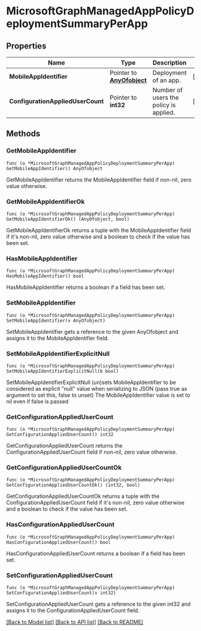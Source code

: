 # MicrosoftGraphManagedAppPolicyDeploymentSummaryPerApp

## Properties

Name | Type | Description | Notes
------------ | ------------- | ------------- | -------------
**MobileAppIdentifier** | Pointer to [**AnyOfobject**](anyOf&lt;object&gt;.md) | Deployment of an app. | [optional] 
**ConfigurationAppliedUserCount** | Pointer to **int32** | Number of users the policy is applied. | [optional] 

## Methods

### GetMobileAppIdentifier

`func (o *MicrosoftGraphManagedAppPolicyDeploymentSummaryPerApp) GetMobileAppIdentifier() AnyOfobject`

GetMobileAppIdentifier returns the MobileAppIdentifier field if non-nil, zero value otherwise.

### GetMobileAppIdentifierOk

`func (o *MicrosoftGraphManagedAppPolicyDeploymentSummaryPerApp) GetMobileAppIdentifierOk() (AnyOfobject, bool)`

GetMobileAppIdentifierOk returns a tuple with the MobileAppIdentifier field if it's non-nil, zero value otherwise
and a boolean to check if the value has been set.

### HasMobileAppIdentifier

`func (o *MicrosoftGraphManagedAppPolicyDeploymentSummaryPerApp) HasMobileAppIdentifier() bool`

HasMobileAppIdentifier returns a boolean if a field has been set.

### SetMobileAppIdentifier

`func (o *MicrosoftGraphManagedAppPolicyDeploymentSummaryPerApp) SetMobileAppIdentifier(v AnyOfobject)`

SetMobileAppIdentifier gets a reference to the given AnyOfobject and assigns it to the MobileAppIdentifier field.

### SetMobileAppIdentifierExplicitNull

`func (o *MicrosoftGraphManagedAppPolicyDeploymentSummaryPerApp) SetMobileAppIdentifierExplicitNull(b bool)`

SetMobileAppIdentifierExplicitNull (un)sets MobileAppIdentifier to be considered as explicit "null" value
when serializing to JSON (pass true as argument to set this, false to unset)
The MobileAppIdentifier value is set to nil even if false is passed
### GetConfigurationAppliedUserCount

`func (o *MicrosoftGraphManagedAppPolicyDeploymentSummaryPerApp) GetConfigurationAppliedUserCount() int32`

GetConfigurationAppliedUserCount returns the ConfigurationAppliedUserCount field if non-nil, zero value otherwise.

### GetConfigurationAppliedUserCountOk

`func (o *MicrosoftGraphManagedAppPolicyDeploymentSummaryPerApp) GetConfigurationAppliedUserCountOk() (int32, bool)`

GetConfigurationAppliedUserCountOk returns a tuple with the ConfigurationAppliedUserCount field if it's non-nil, zero value otherwise
and a boolean to check if the value has been set.

### HasConfigurationAppliedUserCount

`func (o *MicrosoftGraphManagedAppPolicyDeploymentSummaryPerApp) HasConfigurationAppliedUserCount() bool`

HasConfigurationAppliedUserCount returns a boolean if a field has been set.

### SetConfigurationAppliedUserCount

`func (o *MicrosoftGraphManagedAppPolicyDeploymentSummaryPerApp) SetConfigurationAppliedUserCount(v int32)`

SetConfigurationAppliedUserCount gets a reference to the given int32 and assigns it to the ConfigurationAppliedUserCount field.


[[Back to Model list]](../README.md#documentation-for-models) [[Back to API list]](../README.md#documentation-for-api-endpoints) [[Back to README]](../README.md)


